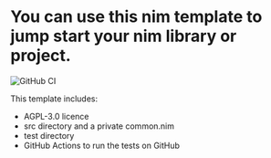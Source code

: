 # You can use this nim template to jump start your nim library or project.
![GitHub CI](https://github.com/Gruruya/nimtemplate/actions/workflows/build.yml/badge.svg)

This template includes:
* AGPL-3.0 licence
* src directory and a private common.nim
* test directory
* GitHub Actions to run the tests on GitHub
